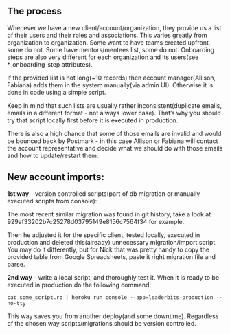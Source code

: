 The process
------------
Whenever we have a new client/account/organization, they provide us a list of their users and their roles and associations. This varies greatly from organization to organization. Some want to have teams created upfront, some do not. Some have mentors/mentees list, some do not. Onboarding steps are also very different for each organization and its users(see *_onboarding_step attributes).

If the provided list is not long(~10 records) then account manager(Allison, Fabiana) adds them in the system manually(via admin UI). Otherwise it is done in code using a simple script.

Keep in mind that such lists are usually rather inconsistent(duplicate emails, emails in a different format - not always lower case). That’s why you should try that script locally first before it is executed in production.

There is also a high chance that some of those emails are invalid and would be bounced back by Postmark - in this case Allison or Fabiana will contact the account representative and decide what we should do with those emails and how to update/restart them.

New  account imports:
------------

**1st way** - version controlled scripts(part of db migration or manually executed scripts from console):

The most recent similar migration was found in git history, take a look at 929af33202b7c25278d03795149e8156c7564f34 for example.

Then he adjusted it for the specific client, tested locally, executed in production and deleted this(already) unnecessary migration/import script. You may do it differently, but for Nick that was pretty handy to copy the provided table from Google Spreadsheets, paste it right migration file and parse.

**2nd way** - write a local script, and thoroughly test it.
When it is ready to be executed in production do the following command:

```
cat some_script.rb | heroku run console --app=leaderbits-production --no-tty
```

This way saves you from another deploy(and some downtime). Regardless of the chosen way scripts/migrations should be version controlled.
